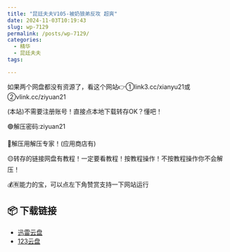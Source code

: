 ```yaml
---
title: "昆廷夫夫V105-被奶狼弟反攻 超爽"
date: 2024-11-03T10:19:43
slug: wp-7129
permalink: /posts/wp-7129/
categories:
  - 精华
  - 昆廷夫夫
tags:

---
```


如果两个网盘都没有资源了，看这个网站👉①link3.cc/xianyu21或②vlink.cc/ziyuan21

(本站)不需要注册账号！直接点本地下载转存OK？懂吧！

🟢解压密码:ziyuan21

🔵解压用解压专家！(应用商店有)

🟡转存的链接网盘有教程！一定要看教程！按教程操作！不按教程操作你不会解压！

💰🈶能力的宝，可以点左下角赞赏支持一下网站运行

## 📦 下载链接
- [迅雷云盘](https://blziyuan21.com/pay-download/7129?key=d3f1e21c95&down_id=0)
- [123云盘](https://blziyuan21.com/pay-download/7129?key=d3f1e21c95&down_id=1)

